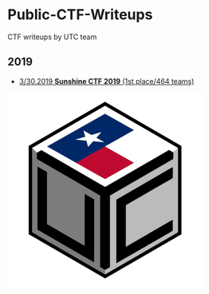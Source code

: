 # Public-CTF-Writeups
CTF writeups by UTC team


## 2019
* [3/30.2019 **Sunshine CTF 2019** (1st place/464 teams)](sunshinectf-2019)




![](./utc-shaded.png)
